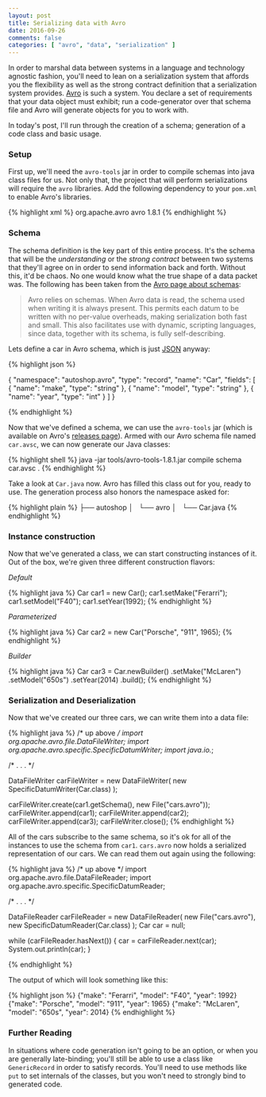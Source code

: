 ```yaml
---
layout: post
title: Serializing data with Avro
date: 2016-09-26
comments: false
categories: [ "avro", "data", "serialization" ]
---
```


In order to marshal data between systems in a language and technology agnostic fashion, you'll need to lean on a serialization system that affords you the flexibility as well as the strong contract definition that a serialization system provides. [Avro](https://avro.apache.org/) is such a system. You declare a set of requirements that your data object must exhibit; run a code-generator over that schema file and Avro will generate objects for you to work with.

In today's post, I'll run through the creation of a schema; generation of a code class and basic usage.

### Setup

First up, we'll need the `avro-tools` jar in order to compile schemas into java class files for us. Not only that, the project that will perform serializations will require the `avro` libraries. Add the following dependency to your `pom.xml` to enable Avro's libraries.

{% highlight xml %}
<dependency>
  <groupId>org.apache.avro</groupId>
  <artifactId>avro</artifactId>
  <version>1.8.1</version>
</dependency>
{% endhighlight %}

### Schema

The schema definition is the key part of this entire process. It's the schema that will be the *understanding* or the *strong contract* between two systems that they'll agree on in order to send information back and forth. Without this, it'd be chaos. No one would know what the true shape of a data packet was. The following has been taken from the [Avro page about schemas](http://avro.apache.org/docs/1.8.1/#schemas):

> Avro relies on schemas. When Avro data is read, the schema used when writing it is always present. This permits each datum to be written with no per-value overheads, making serialization both fast and small. This also facilitates use with dynamic, scripting languages, since data, together with its schema, is fully self-describing.

Lets define a car in Avro schema, which is just [JSON](http://json.org) anyway:

{% highlight json %}

{
  "namespace": "autoshop.avro",
  "type": "record",
  "name": "Car",
  "fields": [
    { "name": "make", "type": "string" },
    { "name": "model", "type": "string" },
    { "name": "year", "type": "int" }
  ]
}

{% endhighlight %}

Now that we've defined a schema, we can use the `avro-tools` jar (which is available on Avro's [releases page](http://avro.apache.org/releases.html)). Armed with our Avro schema file named `car.avsc`, we can now generate our Java classes:

{% highlight shell %}
java -jar tools/avro-tools-1.8.1.jar compile schema car.avsc .
{% endhighlight %}

Take a look at `Car.java` now. Avro has filled this class out for you, ready to use. The generation process also honors the namespace asked for:

{% highlight plain %}
├── autoshop
│   └── avro
│       └── Car.java
{% endhighlight %}

### Instance construction

Now that we've generated a class, we can start constructing instances of it. Out of the box, we're given three different construction flavors:

*Default*

{% highlight java %}
Car car1 = new Car();
car1.setMake("Ferarri");
car1.setModel("F40");
car1.setYear(1992);
{% endhighlight %}

*Parameterized*

{% highlight java %}
Car car2 = new Car("Porsche", "911", 1965);
{% endhighlight %}

*Builder*

{% highlight java %}
Car car3 = Car.newBuilder()
              .setMake("McLaren")
              .setModel("650s")
              .setYear(2014)
              .build();
{% endhighlight %}

### Serialization and Deserialization

Now that we've created our three cars, we can write them into a data file:

{% highlight java %}
/* up above */
import org.apache.avro.file.DataFileWriter;
import org.apache.avro.specific.SpecificDatumWriter;
import java.io.*;

/* . . . */

DataFileWriter<Car> carFileWriter = new DataFileWriter<Car>(
  new SpecificDatumWriter<Car>(Car.class)
);

carFileWriter.create(car1.getSchema(), new File("cars.avro"));
carFileWriter.append(car1);
carFileWriter.append(car2);
carFileWriter.append(car3);
carFileWriter.close();
{% endhighlight %}

All of the cars subscribe to the same schema, so it's ok for all of the instances to use the schema from `car1`. `cars.avro` now holds a serialized representation of our cars. We can read them out again using the following:

{% highlight java %}
/* up above */
import org.apache.avro.file.DataFileReader;
import org.apache.avro.specific.SpecificDatumReader;

/* . . . */

DataFileReader<Car> carFileReader = new DataFileReader<Car>(
  new File("cars.avro"), new SpecificDatumReader<Car>(Car.class)
);
Car car = null;

while (carFileReader.hasNext()) {
  car = carFileReader.next(car);
  System.out.println(car);
}

{% endhighlight %}

The output of which will look something like this:

{% highlight json %}
{"make": "Ferarri", "model": "F40", "year": 1992}
{"make": "Porsche", "model": "911", "year": 1965}
{"make": "McLaren", "model": "650s", "year": 2014}
{% endhighlight %}

### Further Reading

In situations where code generation isn't going to be an option, or when you are generally late-binding; you'll still be able to use a class like `GenericRecord` in order to satisfy records. You'll need to use methods like `put` to set internals of the classes, but you won't need to strongly bind to generated code.

